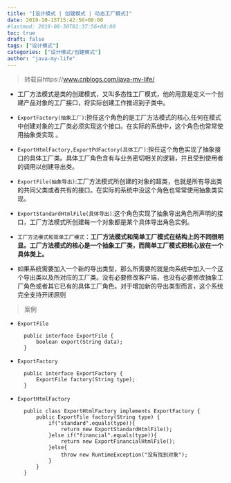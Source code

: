 ```yaml
---
title: "[设计模式 | 创建模式 | 动态工厂模式]"
date: 2019-10-15T15:42:56+08:00
#lastmod: 2019-08-30T01:37:56+08:00
toc: true
draft: false
tags: ["设计模式"]
categories: ["设计模式/创建模式"]
author: "java-my-life"
---
```


> 转载自https://www.cnblogs.com/java-my-life/


- 工厂方法模式是类的创建模式，又叫多态性工厂模式，他的用意是定义一个创建产品对象的工厂接口，将实际创建工作推迟到子类中。
- `ExportFactory(抽象工厂)`:担任这个角色的是工厂方法模式的核心,任何在模式中创建对象的工厂类必须实现这个接口。在实际的系统中，这个角色也常常使用抽象类实现 。
- `ExportHtmlFactory,ExportPdFactory(具体工厂)`:担任这个角色实现了抽象接口的具体工厂类。具体工厂角色含有与业务密切相关的逻辑，并且受到使用者的调用以创建导出类。
- `ExportFile(抽象导出)`:工厂方法模式所创建的对象的超类，也就是所有导出类的共同父类或者共有的接口。在实际的系统中没这个角色也常常使用抽象类实现。
- `ExportStandardHtmlFile(具体导出)`:这个角色实现了抽象导出角色所声明的接口，工厂方法模式所创建每一个对象都是某个具体导出角色实例。

- `工厂方法模式和简单工厂模式`：**工厂方法模式和简单工厂模式在结构上的不同很明显。工厂方法模式的核心是一个抽象工厂类，而简单工厂模式把核心放在一个具体类上。**
- 如果系统需要加入一个新的导出类型，那么所需要的就是向系统中加入一个这个导出类以及所对应的工厂类。没有必要修改客户端，也没有必要修改抽象工厂角色或者其它已有的具体工厂角色。对于增加新的导出类型而言，这个系统完全支持开闭原则

> 案例

- `ExportFile`

        public interface ExportFile {
            boolean export(String data);
        }

- `ExportFactory`

        public interface ExportFactory {
            ExportFile factory(String type);
        }

- `ExportHtmlFactory`

        public class ExportHtmlFactory implements ExportFactory {
            public ExportFile factory(String type) {
                if("standard".equals(type)){
                    return new ExportStandardHtmlFile();
                }else if("financial".equals(type)){
                    return new ExportFinancialHtmlFile();
                }else{
                    throw new RuntimeException("没有找到对象");
                }
            }
        }

